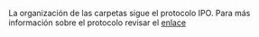La organización de las carpetas sigue el protocolo IPO. Para más información sobre el protocolo revisar el [enlace](https://juancarloscastillo.github.io/ipo/)
